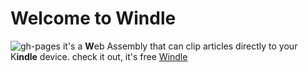 # Welcome to Windle
![gh-pages](https://github.com/nor0x/Windle/workflows/gh-pages/badge.svg)
it's a **W**eb Assembly that can clip articles directly to your K**indle** device.
check it out, it's free [Windle](https://nor0x.github.io/Windle/)
